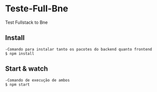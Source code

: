 # Teste-Full-Bne
Test Fullstack to Bne

## Install
    -Comando para instalar tanto os pacotes do backend quanto frontend
    $ npm install 

## Start & watch
    -Comando de execução de ambos
    $ npm start
